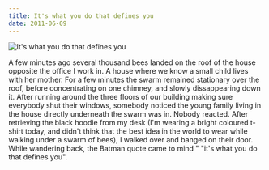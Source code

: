 ```yaml
---
title: It's what you do that defines you
date: 2011-06-09
---
```


![It's what you do that defines you](https://source.unsplash.com/npxXWgQ33ZQ/1600x900)

A few minutes ago several thousand bees landed on the roof of the house opposite the office I work in. A house where we know a small child lives with her mother. For a few minutes the swarm remained stationary over the roof, before concentrating on one chimney, and slowly dissappearing down it. After running around the three floors of our building making sure everybody shut their windows, somebody noticed the young family living in the house directly underneath the swarm was in. Nobody reacted. After retrieving the black hoodie from my desk (I'm wearing a bright coloured t-shirt today, and didn't think that the best idea in the world to wear while walking under a swarm of bees), I walked over and banged on their door. While wandering back, the Batman quote came to mind " "it's what you do that defines you".